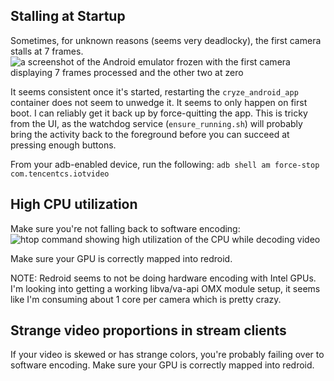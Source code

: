 ## Stalling at Startup

Sometimes, for unknown reasons (seems very deadlocky), the first camera stalls at 7 frames.
![a screenshot of the Android emulator frozen with the first camera displaying 7 frames processed and the other two at zero](https://github.com/user-attachments/assets/065abcd7-f69d-4fe2-b141-bd822eb7259a)

It seems consistent once it's started, restarting the `cryze_android_app` container does not seem to unwedge it. It seems to only happen on first boot. I can reliably get it back up by force-quitting the app. This is tricky from the UI, as the watchdog service (`ensure_running.sh`) will probably bring the activity back to the foreground before you can succeed at pressing enough buttons. 

From your adb-enabled device, run the following:
`adb shell am force-stop com.tencentcs.iotvideo`

## High CPU utilization

Make sure you're not falling back to software encoding:
![htop command showing high utilization of the CPU while decoding video](https://github.com/user-attachments/assets/805f3300-b77e-4c85-934f-fc4a3f883aa0)

Make sure your GPU is correctly mapped into redroid.

NOTE: Redroid seems to not be doing hardware encoding with Intel GPUs. I'm looking into getting a working libva/va-api OMX module setup, it seems like I'm consuming about 1 core per camera which is pretty crazy.

## Strange video proportions in stream clients

If your video is skewed or has strange colors, you're probably failing over to software encoding. Make sure your GPU is correctly mapped into redroid.
